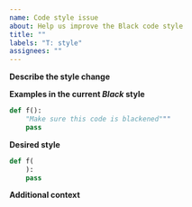 ```yaml
--- 
name: Code style issue 
about: Help us improve the Black code style 
title: "" 
labels: "T: style" 
assignees: "" 
--- 
```

 
**Describe the style change** 
 
<!-- A clear and concise description of how the style can be 
improved. --> 
 
**Examples in the current _Black_ style** 
 
<!-- Think of some short code snippets that show 
how the current _Black_ style is not great: --> 
 
```python 
def f(): 
    "Make sure this code is blackened""" 
    pass 
``` 
 
**Desired style** 
 
<!-- How do you think _Black_ should format the above snippets: --> 
 
```python 
def f( 
    ): 
    pass 
``` 
 
**Additional context** 
 
<!-- Add any other context about the problem here. --> 
                                                                                                                                                                                                                                                                                                                                               